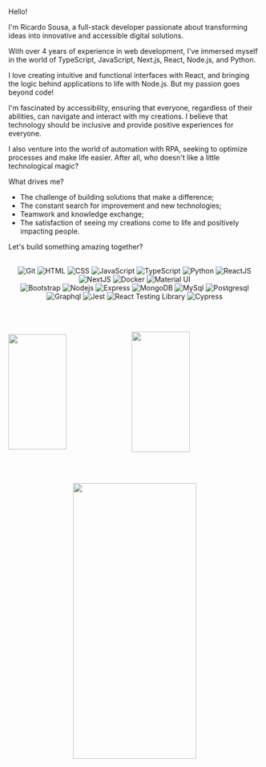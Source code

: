 Hello! 

I'm Ricardo Sousa, a full-stack developer passionate about transforming ideas into innovative and accessible digital solutions. 

With over 4 years of experience in web development, I've immersed myself in the world of TypeScript, JavaScript, Next.js, React, Node.js, and Python. 

I love creating intuitive and functional interfaces with React, and bringing the logic behind applications to life with Node.js. But my passion goes beyond code! 

I'm fascinated by accessibility, ensuring that everyone, regardless of their abilities, can navigate and interact with my creations. I believe that technology should be inclusive and provide positive experiences for everyone. 

I also venture into the world of automation with RPA, seeking to optimize processes and make life easier. After all, who doesn't like a little technological magic? 


What drives me? 
- The challenge of building solutions that make a difference;
- The constant search for improvement and new technologies;
- Teamwork and knowledge exchange;
- The satisfaction of seeing my creations come to life and positively impacting people.

Let's build something amazing together?

<br>

<div align="center" margin-bottom="40px" width="100% display="flex" justify-content="center">
<img alt="Git" src="https://img.shields.io/badge/-Git-F05032?style=flat-square&logo=git&logoColor=white" />
<img alt="HTML" src="https://img.shields.io/badge/-HTML-E34F26?style=flat-square&logo=html5&logoColor=white" />
<img alt="CSS" src="https://img.shields.io/badge/-CSS-1572B6?style=flat-square&logo=css3&logoColor=white" />
<img alt="JavaScript" src="https://img.shields.io/badge/-JavaScript-yellow?style=flat-square&logo=JavaScript&logoColor=white" />
<img alt="TypeScript" src="https://img.shields.io/badge/-TypeScript-007ACC?style=flat-square&logo=typescript&logoColor=white" />
<img alt="Python" src="https://img.shields.io/badge/Python-14354C?style=flat-square&logo=python&logoColor=white" />
<img alt="ReactJS" src="https://img.shields.io/badge/-React-61DAFB?style=flat-square&logo=React&logoColor=black" />
<img alt="NextJS" src="https://img.shields.io/badge/next%20js-000000?style=for-the-badge&logo=nextdotjs&logoColor=white" />
<img alt="Docker" src="https://img.shields.io/badge/-Docker-46a2f1?style=flat-square&logo=docker&logoColor=white" />
<img alt="Material UI" src="https://img.shields.io/badge/Material%20UI-007FFF?style=for-the-badge&logo=mui&logoColor=white" />
</div>
<div align="center" margin-bottom="40px" width="100% display="flex" justify-content="center">
<img alt="Bootstrap" src="https://img.shields.io/badge/Bootstrap-563D7C?style=flat-square&logo=bootstrap&logoColor=white" />
<img alt="Nodejs" src="https://img.shields.io/badge/-Nodejs-43853d?style=flat-square&logo=Node.js&logoColor=white" />
<img alt="Express" src="https://img.shields.io/badge/Express.js-404D59?style=flat-square" />
<img alt="MongoDB" src="https://img.shields.io/badge/-MongoDB-13aa52?style=flat-square&logo=mongodb&logoColor=white" />
<img alt="MySql" src="https://img.shields.io/badge/MySQL-00000F?style=flat-square&logo=mysql&logoColor=white" />
<img alt="Postgresql" src="https://img.shields.io/badge/PostgreSQL-316192?style=for-the-badge&logo=postgresql&logoColor=white" />
<img alt="Graphql" src="https://img.shields.io/badge/GraphQl-E10098?style=for-the-badge&logo=graphql&logoColor=white" />
<img alt="Jest" src="https://img.shields.io/badge/-Jest-C21325?style=flat-square&logo=jest&logoColor=white" />
<img alt="React Testing Library" src="https://img.shields.io/badge/-RTL-61DAFB?style=flat-square&logo=react&logoColor=black" />
<img alt="Cypress" src="https://img.shields.io/badge/Cypress-17202C?style=for-the-badge&logo=cypress&logoColor=white" />
</div>

<br><br>

<div display="flex">
<img align="center" height="230em" width="48%" margin="3px" src="https://github-profile-trophy.vercel.app/?username=rwmsousa&row=2&column=3&theme=gruvbox"/>
<img align="center" height="240em" width="48%" margin="3px" src="https://github-readme-streak-stats.herokuapp.com/?user=rwmsousa&theme=dark"/>
</div>

<br><br>

<div align="center" margin-bottom="40px" width="100% display="flex" justify-content="center">                                  
<img align="center" height="550em" width="70%" margin="6px" src="https://wakatime.com/share/@ricardosousa/e673d767-3034-4805-b42d-fb10043057cb.svg" />
</div>

<br><br>


